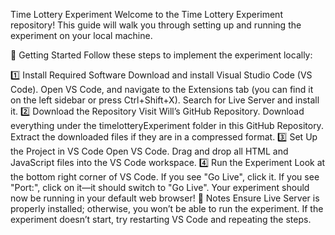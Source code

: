 Time Lottery Experiment
Welcome to the Time Lottery Experiment repository! This guide will walk you through setting up and running the experiment on your local machine.

🚀 Getting Started
Follow these steps to implement the experiment locally:

1️⃣ Install Required Software
Download and install Visual Studio Code (VS Code).
Open VS Code, and navigate to the Extensions tab (you can find it on the left sidebar or press Ctrl+Shift+X).
Search for Live Server and install it.
2️⃣ Download the Repository
Visit Will’s GitHub Repository.
Download everything under the timelotteryExperiment folder in this GitHub Repository.
Extract the downloaded files if they are in a compressed format.
3️⃣ Set Up the Project in VS Code
Open VS Code.
Drag and drop all HTML and JavaScript files into the VS Code workspace.
4️⃣ Run the Experiment
Look at the bottom right corner of VS Code.
If you see "Go Live", click it.
If you see "Port:", click on it—it should switch to "Go Live".
Your experiment should now be running in your default web browser!
🎯 Notes
Ensure Live Server is properly installed; otherwise, you won’t be able to run the experiment.
If the experiment doesn’t start, try restarting VS Code and repeating the steps.
